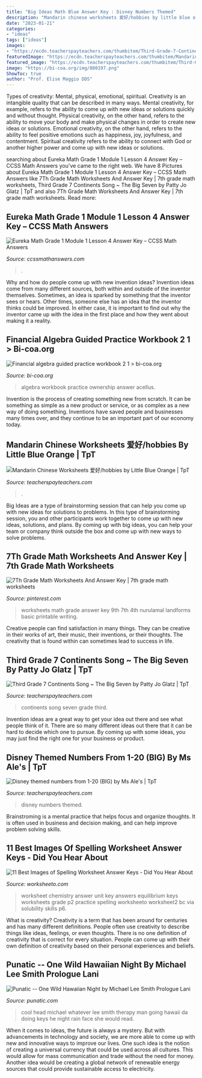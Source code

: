 ```yaml
---
title: "Big Ideas Math Blue Answer Key : Disney Numbers Themed"
description: "Mandarin chinese worksheets 爱好/hobbies by little blue orange"
date: "2023-01-21"
categories:
- "ideas"
tags: ["ideas"]
images:
- "https://ecdn.teacherspayteachers.com/thumbitem/Third-Grade-7-Continents-Song-The-Big-Seven-056279100-1373155109-1500875381/original-758926-1.jpg"
featuredImage: "https://ecdn.teacherspayteachers.com/thumbitem/Mandarin-Chinese-Worksheets-爱好-hobbies-3986318-1533826863/original-3986318-2.jpg"
featured_image: "https://ecdn.teacherspayteachers.com/thumbitem/Third-Grade-7-Continents-Song-The-Big-Seven-056279100-1373155109-1500875381/original-758926-1.jpg"
image: "https://bi-coa.org/img/880197.png"
ShowToc: true
author: "Prof. Elise Maggio DDS"
---
```



Types of creativity: Mental, physical, emotional, spiritual.
Creativity is an intangible quality that can be described in many ways. Mental creativity, for example, refers to the ability to come up with new ideas or solutions quickly and without thought. Physical creativity, on the other hand, refers to the ability to move your body and make physical changes in order to create new ideas or solutions. Emotional creativity, on the other hand, refers to the ability to feel positive emotions such as happiness, joy, joyfulness, and contentment. Spiritual creativity refers to the ability to connect with God or another higher power and come up with new ideas or solutions.

	

		
searching about Eureka Math Grade 1 Module 1 Lesson 4 Answer Key – CCSS Math Answers you've came to the right web. We have 8 Pictures about Eureka Math Grade 1 Module 1 Lesson 4 Answer Key – CCSS Math Answers like 7Th Grade Math Worksheets And Answer Key | 7th grade math worksheets, Third Grade 7 Continents Song ~ The Big Seven by Patty Jo Glatz | TpT and also 7Th Grade Math Worksheets And Answer Key | 7th grade math worksheets. Read more:
		
    
## Eureka Math Grade 1 Module 1 Lesson 4 Answer Key – CCSS Math Answers

<img loading=lazy src="https://ccssmathanswers.com/wp-content/uploads/2021/03/Eureka-Math-Grade-1-Module-1-Lesson-4-Problem-Set-Answer-Key-1-1.png" onerror="this.onerror=null;this.src='https://tse1.mm.bing.net/th?id=OIP.mDTLM9vMs71KjGvii5STuAHaIQ&amp;pid=15.1';" alt="Eureka Math Grade 1 Module 1 Lesson 4 Answer Key – CCSS Math Answers">

_Source: ccssmathanswers.com_

>. 

	

Why and how do people come up with new invention ideas?
Invention ideas come from many different sources, both within and outside of the inventor themselves. Sometimes, an idea is sparked by something that the inventor sees or hears. Other times, someone else has an idea that the inventor thinks could be improved. In either case, it is important to find out why the inventor came up with the idea in the first place and how they went about making it a reality.

    
## Financial Algebra Guided Practice Workbook 2 1 &gt; Bi-coa.org

<img loading=lazy src="https://bi-coa.org/img/880197.png" onerror="this.onerror=null;this.src='https://tse2.mm.bing.net/th?id=OIP.Ldc5cCAXKvx7UoIu8i9NfAHaJ4&amp;pid=15.1';" alt="Financial algebra guided practice workbook 2 1 &gt; bi-coa.org">

_Source: bi-coa.org_

>algebra workbook practice ownership answer acellus. 

	

Invention is the process of creating something new from scratch. It can be something as simple as a new product or service, or as complex as a new way of doing something. Inventions have saved people and businesses many times over, and they continue to be an important part of our economy today.

    
## Mandarin Chinese Worksheets 爱好/hobbies By Little Blue Orange | TpT

<img loading=lazy src="https://ecdn.teacherspayteachers.com/thumbitem/Mandarin-Chinese-Worksheets-爱好-hobbies-3986318-1533826863/original-3986318-2.jpg" onerror="this.onerror=null;this.src='https://tse3.mm.bing.net/th?id=OIP.KYT1Rw1tXnFQ35hwfRdI-AAAAA&amp;pid=15.1';" alt="Mandarin Chinese Worksheets 爱好/hobbies by Little Blue Orange | TpT">

_Source: teacherspayteachers.com_

>. 

	

Big Ideas are a type of brainstorming session that can help you come up with new ideas for solutions to problems. In this type of brainstorming session, you and other participants work together to come up with new ideas, solutions, and plans. By coming up with big ideas, you can help your team or company think outside the box and come up with new ways to solve problems.

    
## 7Th Grade Math Worksheets And Answer Key | 7th Grade Math Worksheets

<img loading=lazy src="https://i.pinimg.com/736x/57/15/b1/5715b12d8b8d52d74fff884e71b4e40b.jpg" onerror="this.onerror=null;this.src='https://tse4.mm.bing.net/th?id=OIP.MXAA212TVmq7XUNdPTqYAwHaJU&amp;pid=15.1';" alt="7Th Grade Math Worksheets And Answer Key | 7th grade math worksheets">

_Source: pinterest.com_

>worksheets math grade answer key 9th 7th 4th nurulamal landforms basic printable writing. 

	

Creative people can find satisfaction in many things. They can be creative in their works of art, their music, their inventions, or their thoughts. The creativity that is found within can sometimes lead to success in life.

    
## Third Grade 7 Continents Song ~ The Big Seven By Patty Jo Glatz | TpT

<img loading=lazy src="https://ecdn.teacherspayteachers.com/thumbitem/Third-Grade-7-Continents-Song-The-Big-Seven-056279100-1373155109-1500875381/original-758926-1.jpg" onerror="this.onerror=null;this.src='https://tse1.mm.bing.net/th?id=OIP._-nrZxAqQIRKvnH1Lfh1lgAAAA&amp;pid=15.1';" alt="Third Grade 7 Continents Song ~ The Big Seven by Patty Jo Glatz | TpT">

_Source: teacherspayteachers.com_

>continents song seven grade third. 

	

Invention ideas are a great way to get your idea out there and see what people think of it. There are so many different ideas out there that it can be hard to decide which one to pursue. By coming up with some ideas, you may just find the right one for your business or product.

    
## Disney Themed Numbers From 1-20 (BIG) By Ms Ale&#039;s | TpT

<img loading=lazy src="https://ecdn.teacherspayteachers.com/thumbitem/Disney-themed-numbers-from-1-20-BIG-2028205-1500875494/original-2028205-1.jpg" onerror="this.onerror=null;this.src='https://tse2.mm.bing.net/th?id=OIP.l0XFEKyC0vE-iWkABcAYagAAAA&amp;pid=15.1';" alt="Disney themed numbers from 1-20 (BIG) by Ms Ale&#039;s | TpT">

_Source: teacherspayteachers.com_

>disney numbers themed. 

	

Brainstroming is a mental practice that helps focus and organize thoughts. It is often used in business and decision making, and can help improve problem solving skills.

    
## 11 Best Images Of Spelling Worksheet Answer Keys - Did You Hear About

<img loading=lazy src="http://www.worksheeto.com/postpic/2015/05/chemistry-unit-5-worksheet-2-answer-key_209192.jpg" onerror="this.onerror=null;this.src='https://tse1.mm.bing.net/th?id=OIP.OfJoxDjxQTqtXl3AdNSxOgHaKT&amp;pid=15.1';" alt="11 Best Images of Spelling Worksheet Answer Keys - Did You Hear About">

_Source: worksheeto.com_

>worksheet chemistry answer unit key answers equilibrium keys worksheets grade p2 practice spelling worksheeto worksheet2 bc via solubility skills p6. 

	

What is creativity?
Creativity is a term that has been around for centuries and has many different definitions. People often use creativity to describe things like ideas, feelings, or even thoughts. There is no one definition of creativity that is correct for every situation. People can come up with their own definition of creativity based on their personal experiences and beliefs.

    
## Punatic -- One Wild Hawaiian Night By Michael Lee Smith Prologue Lani

<img loading=lazy src="http://punatic.com/Punatic_files/79077954.JPG.jpg" onerror="this.onerror=null;this.src='https://tse2.mm.bing.net/th?id=OIP.yAHkcqt_V8oB9Id-poacQwAAAA&amp;pid=15.1';" alt="Punatic -- One Wild Hawaiian Night by Michael Lee Smith Prologue Lani">

_Source: punatic.com_

>cool head michael whatever lee smith therapy man going hawaii da doing keys he night rain face she would read. 

	

When it comes to ideas, the future is always a mystery. But with advancements in technology and society, we are more able to come up with new and innovative ways to improve our lives. One such idea is the notion of creating a universal currency that could be used across all cultures. This would allow for mass communication and trade without the need for money. Another idea would be creating a global network of renewable energy sources that could provide sustainable access to electricity.

